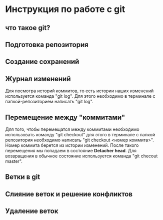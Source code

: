 # Инструкция по работе с git

## что такое git?

## Подготовка репозитория

## Создание сохранений

## Журнал изменений
Для посмотра историй коммитов, то есть истории наших изменений используется команда "git log". Для этого необходимо в терминале с папкой-репозиторием написать "git log".
## Перемещение между "коммитами"
Для того, чтобы перемещатся между коммитами необходимо использовать команду "git checkout" для этого в терминале с папкой репозитория необходимо написать "git checkout <номер коммита>". Номер коммита берется из истории изменений. После такого перемещения мы попадаем в состояние **Detacher head**. Для возвращения в обычное состояние используется команда "git checout master".
## Ветки в git

## Слияние веток и решение конфликтов

## Удаление веток